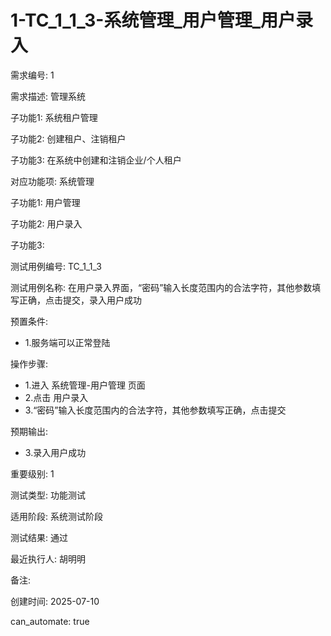 # 1-TC_1_1_3-系统管理_用户管理_用户录入

需求编号: 1

需求描述: 管理系统

子功能1: 系统租户管理

子功能2: 创建租户、注销租户

子功能3: 在系统中创建和注销企业/个人租户


对应功能项: 系统管理

子功能1: 用户管理

子功能2: 用户录入

子功能3: 


测试用例编号: TC_1_1_3

测试用例名称: 在用户录入界面，“密码”输入长度范围内的合法字符，其他参数填写正确，点击提交，录入用户成功

预置条件:
- 1.服务端可以正常登陆

操作步骤:
- 1.进入 系统管理-用户管理 页面
- 2.点击 用户录入
- 3.“密码”输入长度范围内的合法字符，其他参数填写正确，点击提交

预期输出:
- 3.录入用户成功

重要级别: 1

测试类型: 功能测试

适用阶段: 系统测试阶段

测试结果: 通过

最近执行人: 胡明明

备注: 

创建时间: 2025-07-10

can_automate: true
